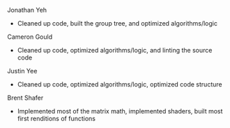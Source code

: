 Jonathan Yeh
- Cleaned up code, built the group tree, and optimized algorithms/logic

Cameron Gould
- Cleaned up code, optimized algorithms/logic, and linting the source code

Justin Yee
- Cleaned up code, optimized algorithms/logic, optimized code structure

Brent Shafer
- Implemented most of the matrix math, implemented shaders, built most first renditions of functions
